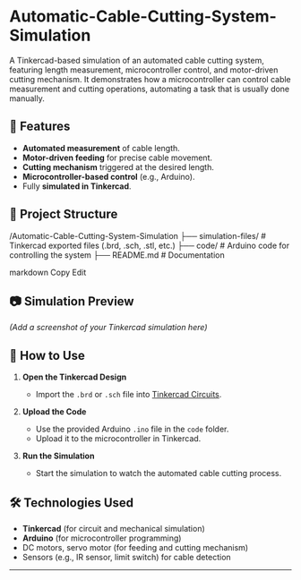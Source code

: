 # Automatic-Cable-Cutting-System-Simulation
A Tinkercad-based simulation of an automated cable cutting system, featuring length measurement, microcontroller control, and motor-driven cutting mechanism.
It demonstrates how a microcontroller can control cable measurement and cutting operations, automating a task that is usually done manually.

## 🔧 Features
- **Automated measurement** of cable length.
- **Motor-driven feeding** for precise cable movement.
- **Cutting mechanism** triggered at the desired length.
- **Microcontroller-based control** (e.g., Arduino).
- Fully **simulated in Tinkercad**.

## 📂 Project Structure
/Automatic-Cable-Cutting-System-Simulation
├── simulation-files/ # Tinkercad exported files (.brd, .sch, .stl, etc.)
├── code/ # Arduino code for controlling the system
├── README.md # Documentation

markdown
Copy
Edit

## 📷 Simulation Preview
*(Add a screenshot of your Tinkercad simulation here)*

## 🚀 How to Use
1. **Open the Tinkercad Design**
   - Import the `.brd` or `.sch` file into [Tinkercad Circuits](https://www.tinkercad.com/circuits).


2. **Upload the Code**
   - Use the provided Arduino `.ino` file in the `code` folder.
   - Upload it to the microcontroller in Tinkercad.

3. **Run the Simulation**
   - Start the simulation to watch the automated cable cutting process.

## 🛠 Technologies Used
- **Tinkercad** (for circuit and mechanical simulation)
- **Arduino** (for microcontroller programming)
- DC motors, servo motor (for feeding and cutting mechanism)
- Sensors (e.g., IR sensor, limit switch) for cable detection

---
